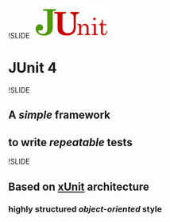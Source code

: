!SLIDE
![JUnit Logo](junit-logo.png)
# JUnit 4

!SLIDE
## A *simple* framework
## to write *repeatable* tests

!SLIDE
## Based on [xUnit](https://en.wikipedia.org/wiki/XUnit) architecture
### highly structured *object-oriented* style
